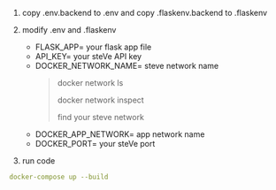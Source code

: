 1. copy .env.backend to .env and copy .flaskenv.backend to .flaskenv
2. modify .env and .flaskenv

   - FLASK_APP= your flask app file
   - API_KEY= your steVe API key
   - DOCKER_NETWORK_NAME= steve network name
     > docker network ls
     >
     > docker network inspect <network>
     >
     > find your steve network
   - DOCKER_APP_NETWORK= app network name
   - DOCKER_PORT= your steVe port

3. run code
```yaml
docker-compose up --build
```
